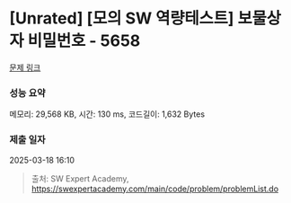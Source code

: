 # [Unrated] [모의 SW 역량테스트] 보물상자 비밀번호 - 5658 

[문제 링크](https://swexpertacademy.com/main/code/problem/problemDetail.do?contestProbId=AWXRUN9KfZ8DFAUo) 

### 성능 요약

메모리: 29,568 KB, 시간: 130 ms, 코드길이: 1,632 Bytes

### 제출 일자

2025-03-18 16:10



> 출처: SW Expert Academy, https://swexpertacademy.com/main/code/problem/problemList.do